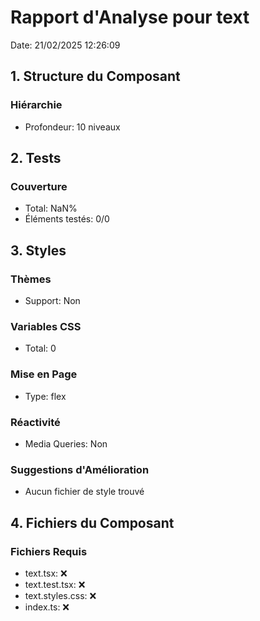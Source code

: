 # Rapport d'Analyse pour text

Date: 21/02/2025 12:26:09

## 1. Structure du Composant

### Hiérarchie

- Profondeur: 10 niveaux

## 2. Tests

### Couverture

- Total: NaN%
- Éléments testés: 0/0

## 3. Styles

### Thèmes

- Support: Non

### Variables CSS

- Total: 0

### Mise en Page

- Type: flex

### Réactivité

- Media Queries: Non

### Suggestions d'Amélioration

- Aucun fichier de style trouvé

## 4. Fichiers du Composant

### Fichiers Requis

- text.tsx: ❌
- text.test.tsx: ❌
- text.styles.css: ❌
- index.ts: ❌
